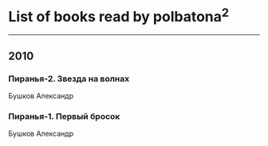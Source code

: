 # List of books read by polbatona<sup>2</sup>
---

## 2010

### Пиранья-2. Звезда на волнах
Бушков Александр


### Пиранья-1. Первый бросок
Бушков Александр



